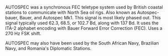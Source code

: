 AUTOSPEC was a synchronous FEC teletype system used by British coastal stations to communicate with North Sea oil rigs. Also known as Autospec-bauer, Bauer, and Autospec Mk1. This signal is most likely phased out. This signal typically used 62.3, 68.5, or 102.7 Bd, along with 137 Bd. It uses the ITA-2 alphabet encoding with Bauer Forward Error Correction (FEC). Uses a 270 Hz FSK shift.

AUTOSPEC may also have been used by the South African Navy, Brazilian Navy, and Romania's Diplomatic Stations.